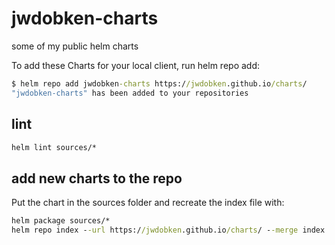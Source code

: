 # jwdobken-charts

some of my public helm charts

To add these Charts for your local client, run helm repo add:

```cmd
$ helm repo add jwdobken-charts https://jwdobken.github.io/charts/
"jwdobken-charts" has been added to your repositories
```

## lint

```cmd
helm lint sources/*
```

## add new charts to the repo

Put the chart in the sources folder and recreate the index file with:

```cmd
helm package sources/*
helm repo index --url https://jwdobken.github.io/charts/ --merge index.yaml .
```
